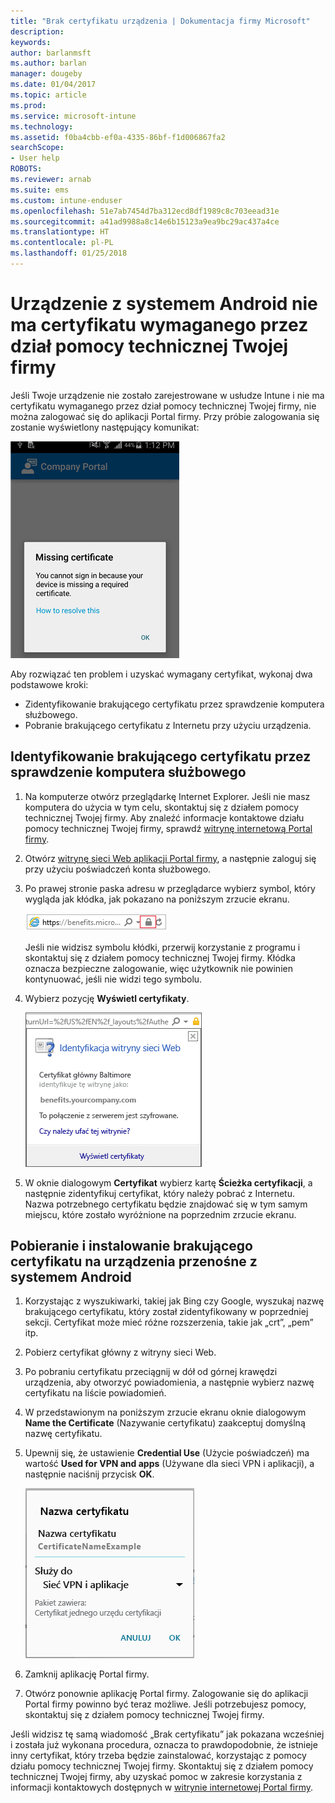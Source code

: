 ```yaml
---
title: "Brak certyfikatu urządzenia | Dokumentacja firmy Microsoft"
description: 
keywords: 
author: barlanmsft
ms.author: barlan
manager: dougeby
ms.date: 01/04/2017
ms.topic: article
ms.prod: 
ms.service: microsoft-intune
ms.technology: 
ms.assetid: f0ba4cbb-ef0a-4335-86bf-f1d006867fa2
searchScope:
- User help
ROBOTS: 
ms.reviewer: arnab
ms.suite: ems
ms.custom: intune-enduser
ms.openlocfilehash: 51e7ab7454d7ba312ecd8df1989c8c703eead31e
ms.sourcegitcommit: a41ad9988a8c14e6b15123a9ea9bc29ac437a4ce
ms.translationtype: HT
ms.contentlocale: pl-PL
ms.lasthandoff: 01/25/2018
---
```

# <a name="your-android-device-is-missing-a-certificate-required-by-your-company-support"></a>Urządzenie z systemem Android nie ma certyfikatu wymaganego przez dział pomocy technicznej Twojej firmy

Jeśli Twoje urządzenie nie zostało zarejestrowane w usłudze Intune i nie ma certyfikatu wymaganego przez dział pomocy technicznej Twojej firmy, nie można zalogować się do aplikacji Portal firmy. Przy próbie zalogowania się zostanie wyświetlony następujący komunikat:

![screenshot-error-message-about-missing-certificate](./media/andr-cert_install-1-cert_missing.png)

Aby rozwiązać ten problem i uzyskać wymagany certyfikat, wykonaj dwa podstawowe kroki:

- Zidentyfikowanie brakującego certyfikatu przez sprawdzenie komputera służbowego.
- Pobranie brakującego certyfikatu z Internetu przy użyciu urządzenia.

## <a name="identify-the-missing-certificate-by-looking-on-a-company-or-school-pc"></a>Identyfikowanie brakującego certyfikatu przez sprawdzenie komputera służbowego

1. Na komputerze otwórz przeglądarkę Internet Explorer. Jeśli nie masz komputera do użycia w tym celu, skontaktuj się z działem pomocy technicznej Twojej firmy. Aby znaleźć informacje kontaktowe działu pomocy technicznej Twojej firmy, sprawdź [witrynę internetową Portal firmy](https://portal.manage.microsoft.com#HelpDeskDialog).

2. Otwórz [witrynę sieci Web aplikacji Portal firmy](https://portal.manage.microsoft.com#HelpDeskDialog), a następnie zaloguj się przy użyciu poświadczeń konta służbowego.

3. Po prawej stronie paska adresu w przeglądarce wybierz symbol, który wygląda jak kłódka, jak pokazano na poniższym zrzucie ekranu.

    ![screenshot-internet-explorer-address-bar-padlock-symbol](./media/andr-missing-cert-ie-padlock-symbol.png)

    Jeśli nie widzisz symbolu kłódki, przerwij korzystanie z programu i skontaktuj się z działem pomocy technicznej Twojej firmy. Kłódka oznacza bezpieczne zalogowanie, więc użytkownik nie powinien kontynuować, jeśli nie widzi tego symbolu.

4. Wybierz pozycję **Wyświetl certyfikaty**.

    ![screenshot-internet-explorer-view-certificates-button-on-website-identification-dialog](./media/andr-missg-cert-ie-view-cert-button.png)

5. W oknie dialogowym **Certyfikat** wybierz kartę **Ścieżka certyfikacji**, a następnie zidentyfikuj certyfikat, który należy pobrać z Internetu. Nazwa potrzebnego certyfikatu będzie znajdować się w tym samym miejscu, które zostało wyróżnione na poprzednim zrzucie ekranu.

## <a name="download-and-install-the-missing-certificate-on-your-android-mobile-device"></a>Pobieranie i instalowanie brakującego certyfikatu na urządzenia przenośne z systemem Android

1. Korzystając z wyszukiwarki, takiej jak Bing czy Google, wyszukaj nazwę brakującego certyfikatu, który został zidentyfikowany w poprzedniej sekcji. Certyfikat może mieć różne rozszerzenia, takie jak „crt”, „pem” itp.

2. Pobierz certyfikat główny z witryny sieci Web.

3. Po pobraniu certyfikatu przeciągnij w dół od górnej krawędzi urządzenia, aby otworzyć powiadomienia, a następnie wybierz nazwę certyfikatu na liście powiadomień.

4. W przedstawionym na poniższym zrzucie ekranu oknie dialogowym **Name the Certificate** (Nazywanie certyfikatu) zaakceptuj domyślną nazwę certyfikatu.

5. Upewnij się, że ustawienie **Credential Use** (Użycie poświadczeń) ma wartość **Used for VPN and apps** (Używane dla sieci VPN i aplikacji), a następnie naciśnij przycisk **OK**.

    ![screenshot-certificate-name-dialog-showing-certificate-name](./media/andr-missing-cert-cert-name.png)

6. Zamknij aplikację Portal firmy.

7. Otwórz ponownie aplikację Portal firmy. Zalogowanie się do aplikacji Portal firmy powinno być teraz możliwe. Jeśli potrzebujesz pomocy, skontaktuj się z działem pomocy technicznej Twojej firmy.

Jeśli widzisz tę samą wiadomość „Brak certyfikatu” jak pokazana wcześniej i została już wykonana procedura, oznacza to prawdopodobnie, że istnieje inny certyfikat, który trzeba będzie zainstalować, korzystając z pomocy działu pomocy technicznej Twojej firmy. Skontaktuj się z działem pomocy technicznej Twojej firmy, aby uzyskać pomoc w zakresie korzystania z informacji kontaktowych dostępnych w [witrynie internetowej Portal firmy](https://portal.manage.microsoft.com#HelpDeskDialog).
